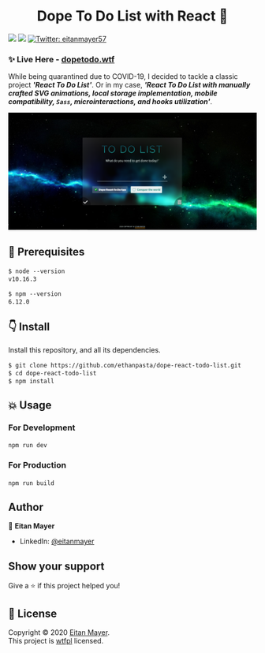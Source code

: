 <h1 align="center">Dope To Do List with React 💫</h1>
<p>
  <img src="https://img.shields.io/badge/npm-%3E%3D6.12.0-blue.svg" />
  <img src="https://img.shields.io/badge/node-%3E%3D10.16.3-blue.svg" />
  <a href="https://twitter.com/eitanmayer57" target="_blank">
    <img alt="Twitter: eitanmayer57" src="https://img.shields.io/twitter/follow/eitanmayer57.svg?style=social" />
  </a>
</p>

### ✨ Live Here - [dopetodo.wtf](http://dopetodo.wtf)

While being quarantined due to COVID-19, I decided to tackle a classic project **_'React To Do List'_**. Or in my case, **_'React To Do List with manually crafted SVG animations, local storage implementation, mobile compatibility, `Sass`, microinteractions, and hooks utilization'_**.

![Project Screenshot](src/static/imgs/project-screenshot.png)

## 🔧 Prerequisites

```
$ node --version
v10.16.3
```

```
$ npm --version
6.12.0
```

## 👇 Install

Install this repository, and all its dependencies.

    $ git clone https://github.com/ethanpasta/dope-react-todo-list.git
    $ cd dope-react-todo-list
    $ npm install

## 💥 Usage

### For Development

`npm run dev`

### For Production

`npm run build`

## Author

👤 **Eitan Mayer**

-   LinkedIn: [@eitanmayer](https://linkedin.com/in/eitanmayer)

## Show your support

Give a ⭐️ if this project helped you!

## 📝 License

Copyright © 2020 [Eitan Mayer](https://github.com/ethanpasta).<br />
This project is [wtfpl](https://github.com/ethanpasta/dope-react-todo-list/blob/master/LICENSE) licensed.
